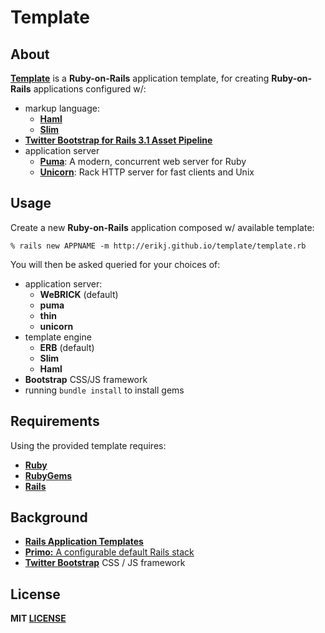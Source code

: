 # Template

## About

**[Template](https://github.com/erikj/template)** is a **Ruby-on-Rails** application template, for creating **Ruby-on-Rails** applications configured w/:

- markup language:
  - [**Haml**](http://haml.info/)
  - [**Slim**](http://slim-lang.com/)
- [**Twitter Bootstrap for Rails 3.1 Asset Pipeline**](https://github.com/seyhunak/twitter-bootstrap-rails)
- application server
  - [**Puma**](http://puma.io/):  A modern, concurrent web server for Ruby
  - [**Unicorn**](http://unicorn.bogomips.org/): Rack HTTP server for fast clients and Unix

## Usage

Create a new **Ruby-on-Rails** application composed w/ available template:

    % rails new APPNAME -m http://erikj.github.io/template/template.rb

You will then be asked queried for your choices of:

- application server:
  - **WeBRICK** (default)
  - **puma**
  - **thin**
  - **unicorn**
- template engine
  - **ERB** (default)
  - **Slim**
  - **Haml**
- **Bootstrap** CSS/JS framework
- running `bundle install` to install gems

## Requirements

Using the provided template requires:

- [**Ruby**](http://ruby-lang.org)
- [**RubyGems**](http://rubygems.org)
- [**Rails**](http://rubyonrails.org)

## Background

- [**Rails Application Templates**](http://guides.rubyonrails.org/rails_application_templates.html)
- [**Primo:** A configurable default Rails stack](https://github.com/cbetta/primo)
- [**Twitter Bootstrap**](http://twitter.github.com/bootstrap/)  CSS / JS framework

## License

**MIT [LICENSE](https://github.com/erikj/template/blob/gh-pages/LICENSE)**